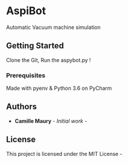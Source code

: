 # AspiBot

Automatic Vacuum machine simulation

## Getting Started

Clone the Git, Run the aspybot.py !

### Prerequisites

Made with pyenv & Python 3.6 on PyCharm



## Authors

* **Camille Maury** - *Initial work* -


## License

This project is licensed under the MIT License -


